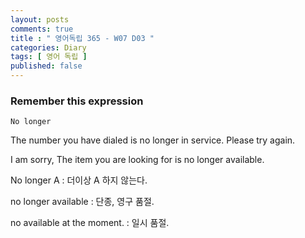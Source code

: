 ```yaml
---
layout: posts
comments: true
title : " 영어독립 365 - W07 D03 "
categories: Diary
tags: [ 영어 독립 ]
published: false
---
```


### Remember this expression

```text
No longer
```

The number you have dialed is no longer in service. Please try again.

I am sorry, The item you are looking for is no longer available.

No longer A
 : 더이상 A 하지 않는다.

no longer available
 : 단종, 영구 품절.

no available at the moment.
 : 일시 품절.
